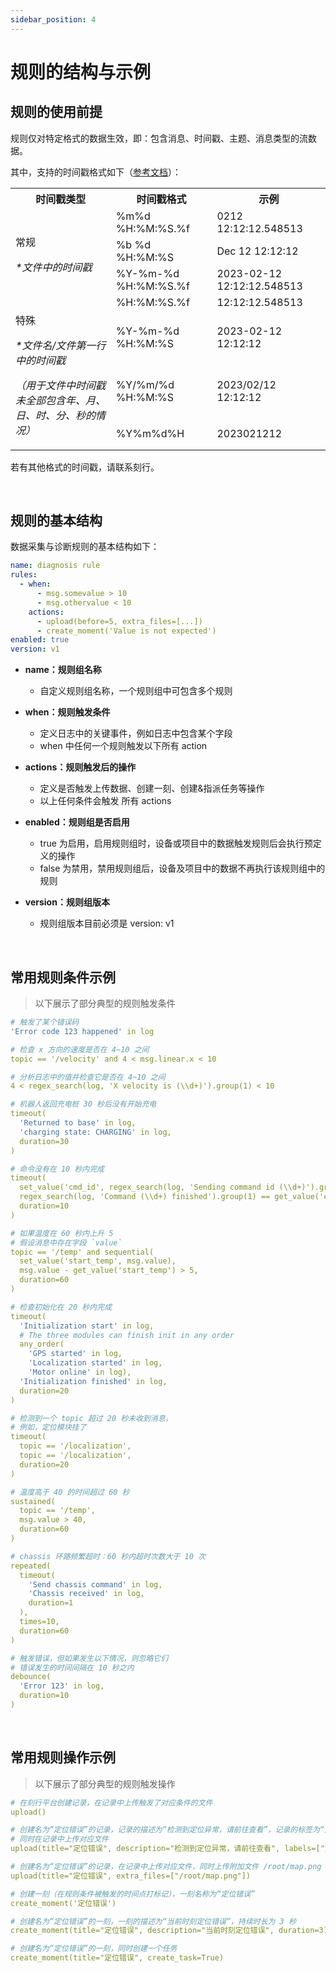 ```yaml
---
sidebar_position: 4
---
```


# 规则的结构与示例

## 规则的使用前提

规则仅对特定格式的数据生效，即：包含消息、时间戳、主题、消息类型的流数据。

其中，支持的时间戳格式如下（[参考文档](https://www.w3schools.com/python/python_datetime.asp)）：

<table>
    <tr>
        <th>时间戳类型</th><th>时间戳格式</th><th>示例</th>
    </tr>
    <tr>
        <td rowspan="4">常规<p><i>*文件中的时间戳</i></p></td><td>%m%d %H:%M:%S.%f</td><td>0212 12:12:12.548513</td>
    </tr>
    <tr>
        <td>%b %d %H:%M:%S</td><td>Dec 12 12:12:12</td>
    </tr>
    <tr>
        <td>%Y-%m-%d %H:%M:%S.%f</td><td>2023-02-12 12:12:12.548513</td>
    </tr>
    <tr>
        <td>%H:%M:%S.%f</td><td>12:12:12.548513</td>
    </tr>
    <tr>
        <td rowspan="3">特殊<p><i>*文件名/文件第一行中的时间戳</i></p><p><i>（用于文件中时间戳未全部包含年、月、日、时、分、秒的情况）</i></p></td><td>%Y-%m-%d %H:%M:%S</td><td>2023-02-12 12:12:12</td>
    </tr>
    <tr>
        <td>%Y/%m/%d %H:%M:%S</td><td>2023/02/12 12:12:12</td>
    </tr>
    <tr>
        <td>%Y%m%d%H</td><td>2023021212</td>
    </tr>
</table>

若有其他格式的时间戳，请联系刻行。

<br />

## 规则的基本结构

数据采集与诊断规则的基本结构如下：

```yaml
name: diagnosis rule
rules:
  - when:
      - msg.somevalue > 10
      - msg.othervalue < 10
    actions:
      - upload(before=5, extra_files=[...])
      - create_moment('Value is not expected')
enabled: true
version: v1
```

- **name：规则组名称**
  - 自定义规则组名称，一个规则组中可包含多个规则
- **when：规则触发条件**
  - 定义日志中的关键事件，例如日志中包含某个字段
  - when 中任何一个规则触发以下所有 action
- **actions：规则触发后的操作**

  - 定义是否触发上传数据、创建一刻、创建&指派任务等操作
  - 以上任何条件会触发 所有 actions

- **enabled：规则组是否启用**

  - true 为启用，启用规则组时，设备或项目中的数据触发规则后会执行预定义的操作
  - false 为禁用，禁用规则组后，设备及项目中的数据不再执行该规则组中的规则

- **version：规则组版本**
  - 规则组版本目前必须是 version: v1

<br />

## 常用规则条件示例

> 以下展示了部分典型的规则触发条件

```yaml
# 触发了某个错误码
'Error code 123 happened' in log

# 检查 x 方向的速度是否在 4~10 之间
topic == '/velocity' and 4 < msg.linear.x < 10

# 分析日志中的值并检查它是否在 4~10 之间
4 < regex_search(log, 'X velocity is (\\d+)').group(1) < 10

# 机器人返回充电桩 30 秒后没有开始充电
timeout(
  'Returned to base' in log,
  'charging state: CHARGING' in log,
  duration=30
)

# 命令没有在 10 秒内完成
timeout(
  set_value('cmd_id', regex_search(log, 'Sending command id (\\d+)').group(1)),
  regex_search(log, 'Command (\\d+) finished').group(1) == get_value('cmd_id'),
  duration=10
)

# 如果温度在 60 秒内上升 5
# 假设消息中存在字段 `value`
topic == '/temp' and sequential(
  set_value('start_temp', msg.value),
  msg.value - get_value('start_temp') > 5,
  duration=60
)

# 检查初始化在 20 秒内完成
timeout(
  'Initialization start' in log,
  # The three modules can finish init in any order
  any_order(
    'GPS started' in log,
    'Localization started' in log,
    'Motor online' in log),
  'Initialization finished' in log,
  duration=20
)

# 检测到一个 topic 超过 20 秒未收到消息，
# 例如，定位模块挂了
timeout(
  topic == '/localization',
  topic == '/localization',
  duration=20
)

# 温度高于 40 的时间超过 60 秒
sustained(
  topic == '/temp',
  msg.value > 40,
  duration=60
)

# chassis 环路频繁超时：60 秒内超时次数大于 10 次
repeated(
  timeout(
    'Send chassis command' in log,
    'Chassis received' in log,
    duration=1
  ),
  times=10,
  duration=60
)

# 触发错误，但如果发生以下情况，则忽略它们
# 错误发生的时间间隔在 10 秒之内
debounce(
  'Error 123' in log,
  duration=10
)
```

<br />

## 常用规则操作示例

> 以下展示了部分典型的规则触发操作

```yaml
# 在刻行平台创建记录，在记录中上传触发了对应条件的文件
upload()

# 创建名为“定位错误”的记录，记录的描述为“检测到定位异常，请前往查看”，记录的标签为“定位”、“紧急”
# 同时在记录中上传对应文件
upload(title="定位错误", description="检测到定位异常，请前往查看", labels=["定位","紧急"])

# 创建名为“定位错误”的记录，在记录中上传对应文件，同时上传附加文件 /root/map.png
upload(title="定位错误", extra_files=["/root/map.png"])

# 创建一刻（在规则条件被触发的时间点打标记），一刻名称为“定位错误”
create_moment('定位错误')

# 创建名为“定位错误”的一刻，一刻的描述为“当前时刻定位错误”，持续时长为 3 秒
create_moment(title="定位错误", description="当前时刻定位错误", duration=3)

# 创建名为“定位错误”的一刻，同时创建一个任务
create_moment(title="定位错误", create_task=True)
```

<br />
